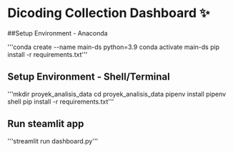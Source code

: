 # Dicoding Collection Dashboard ✨

##Setup Environment - Anaconda

'''conda create --name main-ds python=3.9
conda activate main-ds
pip install -r requirements.txt'''

## Setup Environment - Shell/Terminal

'''mkdir proyek_analisis_data
cd proyek_analisis_data
pipenv install
pipenv shell
pip install -r requirements.txt'''

## Run steamlit app
'''streamlit run dashboard.py'''
